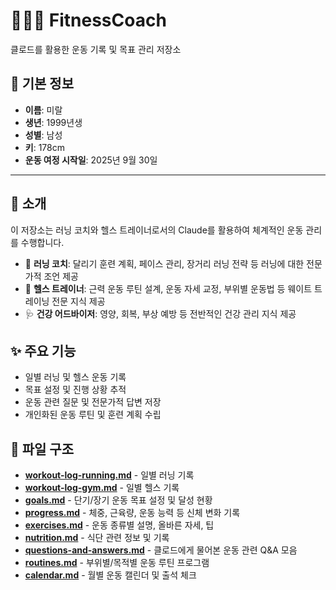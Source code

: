 # 🏃‍♂️💪 FitnessCoach

클로드를 활용한 운동 기록 및 목표 관리 저장소

## 👤 기본 정보

- **이름**: 미랄
- **생년**: 1999년생
- **성별**: 남성
- **키**: 178cm
- **운동 여정 시작일**: 2025년 9월 30일

---

## 📖 소개

이 저장소는 러닝 코치와 헬스 트레이너로서의 Claude를 활용하여 체계적인 운동 관리를 수행합니다.

- 🏃 **러닝 코치**: 달리기 훈련 계획, 페이스 관리, 장거리 러닝 전략 등 러닝에 대한 전문가적 조언 제공
- 💪 **헬스 트레이너**: 근력 운동 루틴 설계, 운동 자세 교정, 부위별 운동법 등 웨이트 트레이닝 전문 지식 제공
- 🩺 **건강 어드바이저**: 영양, 회복, 부상 예방 등 전반적인 건강 관리 지식 제공

## ✨ 주요 기능

- 일별 러닝 및 헬스 운동 기록
- 목표 설정 및 진행 상황 추적
- 운동 관련 질문 및 전문가적 답변 저장
- 개인화된 운동 루틴 및 훈련 계획 수립

## 📁 파일 구조

- **[workout-log-running.md](workout-log-running.md)** - 일별 러닝 기록
- **[workout-log-gym.md](workout-log-gym.md)** - 일별 헬스 기록
- **[goals.md](goals.md)** - 단기/장기 운동 목표 설정 및 달성 현황
- **[progress.md](progress.md)** - 체중, 근육량, 운동 능력 등 신체 변화 기록
- **[exercises.md](exercises.md)** - 운동 종류별 설명, 올바른 자세, 팁
- **[nutrition.md](nutrition.md)** - 식단 관련 정보 및 기록
- **[questions-and-answers.md](questions-and-answers.md)** - 클로드에게 물어본 운동 관련 Q&A 모음
- **[routines.md](routines.md)** - 부위별/목적별 운동 루틴 프로그램
- **[calendar.md](calendar.md)** - 월별 운동 캘린더 및 출석 체크